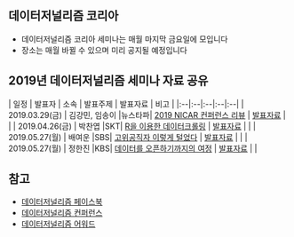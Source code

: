 데이터저널리즘 코리아
---
- 데이터저널리즘 코리아 세미나는 매월 마지막 금요일에 모입니다
- 장소는 매월 바뀔 수 있으며 미리 공지될 예정입니다

2019년 데이터저널리즘 세미나 자료 공유
---

| 일정 | 발표자 | 소속 | 발표주제 | 발표자료 | 비고 |
|:--|:--|:--|:--|:--|
| 2019.03.29(금) | 김강민, 임송이 |뉴스타파| [2019 NICAR 컨퍼런스 리뷰](https://www.facebook.com/events/1038802256321056/) | [발표자료](https://drive.google.com/open?id=1je4WA0NpzTfusDDQpBCzL6zRpyLGGiO9) |  |
| 2019.04.26(금) | 박찬엽 |SKT| [R을 이용한 데이터크롤링](https://www.facebook.com/events/429224661144963/) | [발표자료](https://github.com/mrchypark/djk-collect-data-with-r?fbclid=IwAR0kygfc7OviytACXDCm_x7dLT87lpY8OvbPhz8d4pV1G_BgTdJ_3Aqkqxc) |  |
| 2019.05.27(월) | 배여운 |SBS| [고위공직자 이렇게 털었다](https://www.facebook.com/events/402903986963111/) | [발표자료](https://drive.google.com/file/d/18PSOCWi1dh_aueoPOysyPYw6Qv3ag86U/view?usp=sharing) |  |
| 2019.05.27(월) | 정한진 |KBS| [데이터를 오픈하기까지의 여정](https://www.facebook.com/events/402903986963111/) | [발표자료](https://drive.google.com/open?id=188_kh33VJp7sz46eqPm74RBpEor4lnt5r6H08TJVlMg) |  |

참고
---

- [데이터저널리즘 페이스북](https://www.facebook.com/groups/DataJournalismKR/)
- [데이터저널리즘 컨퍼런스](http://djcon.kr/home/conference/)
- [데이터저널리즘 어워드](http://datajournalismawards.kr/)